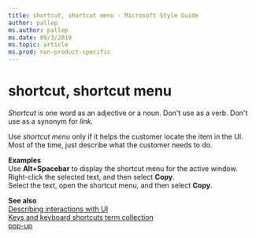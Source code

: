 ```yaml
---
title: shortcut, shortcut menu - Microsoft Style Guide
author: pallep
ms.author: pallep
ms.date: 09/3/2019
ms.topic: article
ms.prod: non-product-specific
---
```


# shortcut, shortcut menu

*Shortcut* is one word as an adjective or a noun. Don't use as a verb. Don't use as a synonym for *link.*

Use *shortcut menu* only if it helps the customer locate the item in the UI. Most of the time, just describe what the customer needs to do. 

**Examples**  
Use **Alt+Spacebar** to display the shortcut menu for the active window.  
Right-click the selected text, and then select **Copy**.  
Select the text, open the shortcut menu, and then select **Copy**.

**See also**   
[Describing interactions with UI](~/procedures-instructions/describing-interactions-with-ui.md)  
[Keys and keyboard shortcuts term collection](~/a-z-word-list-term-collections/term-collections/keys-keyboard-shortcuts.md)  
[pop-up](~/a-z-word-list-term-collections/p/pop-up.md)
